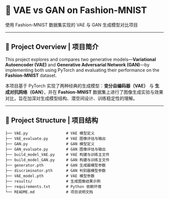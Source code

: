 # 🧠 VAE vs GAN on Fashion-MNIST  
使用 Fashion-MNIST 数据集实现的 VAE 与 GAN 生成模型对比项目

---

## 📌 Project Overview | 项目简介

This project explores and compares two generative models—**Variational Autoencoder (VAE)** and **Generative Adversarial Network (GAN)**—by implementing both using PyTorch and evaluating their performance on the **Fashion-MNIST** dataset.

本项目基于 PyTorch 实现了两种经典的生成模型：**变分自编码器（VAE）** 与 **生成对抗网络（GAN）**，并在 **Fashion-MNIST** 数据集上进行了图像生成实验与效果对比，旨在加深对生成模型结构、潜空间设计、训练稳定性的理解。

---

## 📂 Project Structure | 项目结构

```plaintext
├── VAE.py                 # VAE 模型定义
├── VAE_evaluate.py        # VAE 图像评估与输出
├── GAN.py                 # GAN 模型定义
├── GAN_evaluate.py        # GAN 图像评估与输出
├── build_model_VAE.py     # VAE 构建与训练主文件
├── build_model_GAN.py     # GAN 构建与训练主文件
├── generator.pth          # GAN 生成器模型参数
├── discriminator.pth      # GAN 判别器模型参数
├── VAE_model.pth          # VAE 模型参数
├── results/               # 生成图像结果示例
├── requirements.txt       # Python 依赖环境
└── README.md              # 项目说明文档
